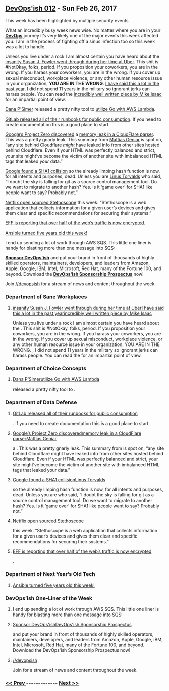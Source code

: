 ## [DevOps'ish 012](https://devopsish.com/012) - Sun Feb 26, 2017

This week has been highlighted by multiple security events

What an incredibly busy week news wise. No matter where you are in your <a href="https://devopsish.com/"><strong>DevOps</strong></a> journey it’s very likely one of the major events this week affected you. I am in the process of fighting off a sinus infection too so this week was a lot to handle.

Unless you live under a rock I am almost certain you have heard about the <a href="https://www.susanjfowler.com/blog/2017/2/19/reflecting-on-one-very-strange-year-at-uber">insanity Susan J. Fowler went through during her time at Uber</a>. This shit is #NotOkay, folks, period. If you proposition your coworkers, you are in the wrong. If you harass your coworkers, you are in the wrong. If you cover up sexual misconduct, workplace violence, or any other human resource issue in your organization, <strong>YOU ARE IN THE WRONG</strong>. <a href="https://chrisshort.net/what-the-military-taught-me-about-devops/">I have said this a lot in the past year</a>, I did not spend 11 years in the military so ignorant jerks can harass people. You can read the <a href="https://www.nytimes.com/2017/02/22/technology/uber-workplace-culture.html">incredibly well written piece by Mike Isaac</a> for an impartial point of view.

<a href="https://github.com/danapsimer">Dana P’Simer</a> released a pretty nifty tool to <a href="https://github.com/danapsimer/aws-api-to-lambda-shim">utilize Go with AWS Lambda</a>.

<a href="https://gitlab.com/gitlab-com/runbooks">GitLab released all of their runbooks for public consumption</a>. If you need to create documentation this is a good place to start.

<a href="https://bugs.chromium.org/p/project-zero/issues/detail?id=1139">Google’s Project Zero discovered</a> a <a href="https://blog.cloudflare.com/incident-report-on-memory-leak-caused-by-cloudflare-parser-bug/">memory leak in a CloudFlare parser</a>. This was a pretty gnarly leak. This summary from <a href="https://ma.ttias.be/cloudbleed-cloudflare-reverse-proxies-dumping-uninitialized-memory/">Mattias Geniar</a> is spot on, “any site behind Cloudflare <em>might</em> have leaked info from other sites hosted behind Cloudflare. Even if your HTML was perfectly balanced and strict, your site might’ve become the victim of another site with imbalanced HTML tags that leaked <em>your</em> data.”

<a href="https://security.googleblog.com/2017/02/announcing-first-sha1-collision.html">Google found a SHA1 collision</a> so the already limping hash function is now, for all intents and purposes, dead. Unless you are <a href="https://public-inbox.org/git/CA+55aFxJGDpJXqpcoPnwvzcn_fB-zaggj=w7P2At-TOt4buOqw@mail.gmail.com/">Linus Torvalds</a> who said, “I doubt the sky is falling for git as a source control management tool. Do we want to migrate to another hash? Yes. Is it ‘game over’ for SHA1 like people want to say? Probably not.”

<a href="http://techblog.netflix.com/2017/02/introducing-netflix-stethoscope.html">Netflix open sourced Stethoscope</a> this week. “Stethoscope is a web application that collects information for a given user’s devices and gives them clear and specific recommendations for securing their systems.”

<a href="https://techcrunch.com/2017/02/22/eff-half-the-web-is-now-encrypted/">EFF is reporting that over half of the web’s traffic is now encrypted</a>.

<a href="https://www.ansible.com/blog/happy-birthday-ansible">Ansible turned five years old this week!</a>

I end up sending a lot of work through AWS SQS. This little one liner is handy for blasting more than one message into SQS:

<a href="https://devopsish.com/sponsor/" title="Sponsor DevOps&#39;ish"><strong>Sponsor DevOps&#39;ish</strong></a> and put your brand in front of thousands of highly skilled operators, maintainers, developers, and leaders from Amazon, Apple, Google, IBM, Intel, Microsoft, Red Hat, many of the Fortune 100, and beyond. Download the <strong><a href="https://devopsi.sh/prospectus">DevOps&#39;ish Sponsorship Prospectus</a></strong> now!

Join <a href="https://www.reddit.com/r/devopsish/">/<span class="fa fa-reddit-alien fa-sm" aria-hidden="true"></span>/devopsish</a> for a stream of news and content throughout the week.

### Department of Sane Workplaces

1. [insanity Susan J. Fowler went through during her time at UberI have said this a lot in the past yearincredibly well written piece by Mike Isaac](https://www.susanjfowler.com/blog/2017/2/19/reflecting-on-one-very-strange-year-at-uber)

    Unless you live under a rock I am almost certain you have heard about the . This shit is #NotOkay, folks, period. If you proposition your coworkers, you are in the wrong. If you harass your coworkers, you are in the wrong. If you cover up sexual misconduct, workplace violence, or any other human resource issue in your organization, YOU ARE IN THE WRONG. , I did not spend 11 years in the military so ignorant jerks can harass people. You can read the  for an impartial point of view.
### Department of Choice Concepts

1. [Dana P’Simerutilize Go with AWS Lambda](https://github.com/danapsimer)

    released a pretty nifty tool to .
### Department of Data Defense

1. [GitLab released all of their runbooks for public consumption](https://gitlab.com/gitlab-com/runbooks)

    . If you need to create documentation this is a good place to start.
1. [Google’s Project Zero discoveredmemory leak in a CloudFlare parserMattias Geniar](https://bugs.chromium.org/p/project-zero/issues/detail?id=1139)

    a . This was a pretty gnarly leak. This summary from  is spot on, “any site behind Cloudflare might have leaked info from other sites hosted behind Cloudflare. Even if your HTML was perfectly balanced and strict, your site might’ve become the victim of another site with imbalanced HTML tags that leaked your data.”
1. [Google found a SHA1 collisionLinus Torvalds](https://security.googleblog.com/2017/02/announcing-first-sha1-collision.html)

    so the already limping hash function is now, for all intents and purposes, dead. Unless you are  who said, “I doubt the sky is falling for git as a source control management tool. Do we want to migrate to another hash? Yes. Is it ‘game over’ for SHA1 like people want to say? Probably not.”
1. [Netflix open sourced Stethoscope](http://techblog.netflix.com/2017/02/introducing-netflix-stethoscope.html)

    this week. “Stethoscope is a web application that collects information for a given user’s devices and gives them clear and specific recommendations for securing their systems.”
1. [EFF is reporting that over half of the web’s traffic is now encrypted](https://techcrunch.com/2017/02/22/eff-half-the-web-is-now-encrypted/)

    .
### Department of Next Year’s Old Tech

1. [Ansible turned five years old this week!](https://www.ansible.com/blog/happy-birthday-ansible)

    
### DevOps’ish One-Liner of the Week

1. []()

    I end up sending a lot of work through AWS SQS. This little one liner is handy for blasting more than one message into SQS:
1. [Sponsor DevOps'ishDevOps'ish Sponsorship Prospectus](https://devopsish.com/sponsor/)

    and put your brand in front of thousands of highly skilled operators, maintainers, developers, and leaders from Amazon, Apple, Google, IBM, Intel, Microsoft, Red Hat, many of the Fortune 100, and beyond. Download the DevOps'ish Sponsorship Prospectus now!
1. [//devopsish](https://www.reddit.com/r/devopsish/)

    Join  for a stream of news and content throughout the week.

### [ << Prev ](devopsweekly-011.md) ------------- [ Next >> ](devopsweekly-013.md)